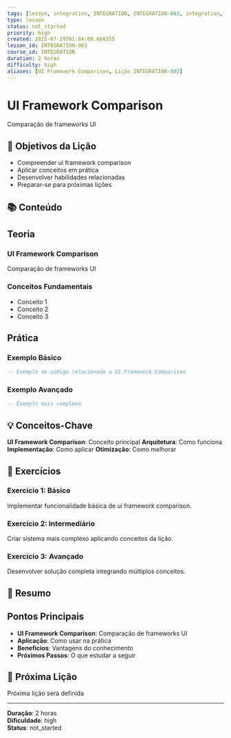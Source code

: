 ```yaml
---
tags: [lesson, integration, INTEGRATION, INTEGRATION-003, integration, lesson]
type: lesson
status: not_started
priority: high
created: 2025-07-29T01:04:09.668355
lesson_id: INTEGRATION-003
course_id: INTEGRATION
duration: 2 horas
difficulty: high
aliases: [UI Framework Comparison, Lição INTEGRATION-003]
---
```


# UI Framework Comparison

Comparação de frameworks UI

## 🎯 Objetivos da Lição

- Compreender ui framework comparison
- Aplicar conceitos em prática
- Desenvolver habilidades relacionadas
- Preparar-se para próximas lições

## 📚 Conteúdo


## Teoria

### UI Framework Comparison
Comparação de frameworks UI

### Conceitos Fundamentais
- Conceito 1
- Conceito 2
- Conceito 3

## Prática

### Exemplo Básico
```lua
-- Exemplo de código relacionado a UI Framework Comparison
```

### Exemplo Avançado
```lua
-- Exemplo mais complexo
```


## 💡 Conceitos-Chave

**UI Framework Comparison**: Conceito principal
**Arquitetura**: Como funciona
**Implementação**: Como aplicar
**Otimização**: Como melhorar

## 🧪 Exercícios


### Exercício 1: Básico
Implementar funcionalidade básica de ui framework comparison.

### Exercício 2: Intermediário
Criar sistema mais complexo aplicando conceitos da lição.

### Exercício 3: Avançado
Desenvolver solução completa integrando múltiplos conceitos.


## 📝 Resumo


## Pontos Principais

- **UI Framework Comparison**: Comparação de frameworks UI
- **Aplicação**: Como usar na prática
- **Benefícios**: Vantagens do conhecimento
- **Próximos Passos**: O que estudar a seguir


## 🔗 Próxima Lição

Próxima lição será definida

---

**Duração**: 2 horas  
**Dificuldade**: high  
**Status**: not_started
